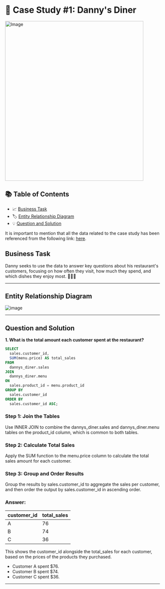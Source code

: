 # 🍜 Case Study #1: Danny's Diner 
<img src="https://user-images.githubusercontent.com/81607668/127727503-9d9e7a25-93cb-4f95-8bd0-20b87cb4b459.png" alt="Image" width="450" height="520">

## 📚 Table of Contents
- 📈 [Business Task](#business-task)
- 🏷️ [Entity Relationship Diagram](#entity-relationship-diagram)
- 💡 [Question and Solution](#question-and-solution)


It is important to mention that all the data related to the case study has been referenced from the following link: [here](https://8weeksqlchallenge.com/case-study-1/).

## Business Task
Danny seeks to use the data to answer key questions about his restaurant's customers, focusing on how often they visit, how much they spend, and which dishes they enjoy most. 🍣🍛🍜

***

## Entity Relationship Diagram

![image](https://user-images.githubusercontent.com/81607668/127271130-dca9aedd-4ca9-4ed8-b6ec-1e1920dca4a8.png)

***

## Question and Solution

**1. What is the total amount each customer spent at the restaurant?**

````sql
SELECT 
  sales.customer_id, 
  SUM(menu.price) AS total_sales
FROM 
  dannys_diner.sales
JOIN 
  dannys_diner.menu
ON 
  sales.product_id = menu.product_id
GROUP BY 
  sales.customer_id
ORDER BY 
  sales.customer_id ASC;
````
### Step 1: Join the Tables
Use INNER JOIN to combine the dannys_diner.sales and dannys_diner.menu tables on the product_id column, which is common to both tables.

### Step 2: Calculate Total Sales
Apply the SUM function to the menu.price column to calculate the total sales amount for each customer.

### Step 3: Group and Order Results
Group the results by sales.customer_id to aggregate the sales per customer, and then order the output by sales.customer_id in ascending order.

### Answer:
| customer_id | total_sales |
| ----------- | ----------- |
| A           | 76          |
| B           | 74          |
| C           | 36          |

This shows the customer_id alongside the total_sales for each customer, based on the prices of the products they purchased.

- Customer A spent $76.
- Customer B spent $74.
- Customer C spent $36.
***
